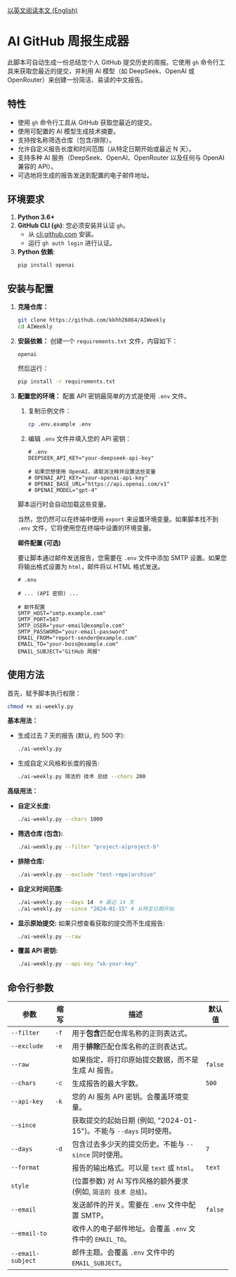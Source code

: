[以英文阅读本文 (English)](README.md)

# AI GitHub 周报生成器

此脚本可自动生成一份总结您个人 GitHub 提交历史的周报。它使用 `gh` 命令行工具来获取您最近的提交，并利用 AI 模型（如 DeepSeek、OpenAI 或 OpenRouter）来创建一份简洁、易读的中文报告。

## 特性

*   使用 `gh` 命令行工具从 GitHub 获取您最近的提交。
*   使用可配置的 AI 模型生成技术摘要。
*   支持按名称筛选仓库（包含/排除）。
*   允许自定义报告长度和时间范围（从特定日期开始或最近 N 天）。
*   支持多种 AI 服务（DeepSeek、OpenAI、OpenRouter 以及任何与 OpenAI 兼容的 API）。
*   可选地将生成的报告发送到配置的电子邮件地址。

## 环境要求

1.  **Python 3.6+**
2.  **GitHub CLI (`gh`)**: 您必须安装并认证 `gh`。
    *   从 [cli.github.com](https://cli.github.com/) 安装。
    *   运行 `gh auth login` 进行认证。
3.  **Python 依赖**:
    ```bash
    pip install openai
    ```

## 安装与配置

1.  **克隆仓库：**
    ```bash
    git clone https://github.com/kkhh26864/AIWeekly
    cd AIWeekly
    ```
2.  **安装依赖：**
    创建一个 `requirements.txt` 文件，内容如下：
    ```
    openai
    ```
    然后运行：
    ```bash
    pip install -r requirements.txt
    ```
3.  **配置您的环境：**
    配置 API 密钥最简单的方式是使用 `.env` 文件。

    1.  复制示例文件：
        ```bash
        cp .env.example .env
        ```
    2.  编辑 `.env` 文件并填入您的 API 密钥：
        ```dotenv
        # .env
        DEEPSEEK_API_KEY="your-deepseek-api-key"

        # 如果您想使用 OpenAI，请取消注释并设置这些变量
        # OPENAI_API_KEY="your-openai-api-key"
        # OPENAI_BASE_URL="https://api.openai.com/v1"
        # OPENAI_MODEL="gpt-4"
        ```

    脚本运行时会自动加载这些变量。

    当然，您仍然可以在终端中使用 `export` 来设置环境变量。如果脚本找不到 `.env` 文件，它将使用您在终端中设置的环境变量。

    **邮件配置 (可选)**

    要让脚本通过邮件发送报告，您需要在 `.env` 文件中添加 SMTP 设置。如果您将输出格式设置为 `html`，邮件将以 HTML 格式发送。

    ```dotenv
    # .env

    # ... (API 密钥) ...

    # 邮件配置
    SMTP_HOST="smtp.example.com"
    SMTP_PORT=587
    SMTP_USER="your-email@example.com"
    SMTP_PASSWORD="your-email-password"
    EMAIL_FROM="report-sender@example.com"
    EMAIL_TO="your-boss@example.com"
    EMAIL_SUBJECT="GitHub 周报"
    ```

## 使用方法

首先，赋予脚本执行权限：
```bash
chmod +x ai-weekly.py
```

**基本用法：**
*   生成过去 7 天的报告 (默认, 约 500 字):
    ```bash
    ./ai-weekly.py
    ```
*   生成自定义风格和长度的报告:
    ```bash
    ./ai-weekly.py 简洁的 技术 总结 --chars 200
    ```

**高级用法：**
*   **自定义长度:**
    ```bash
    ./ai-weekly.py --chars 1000
    ```
*   **筛选仓库 (包含):**
    ```bash
    ./ai-weekly.py --filter "project-a|project-b"
    ```
*   **排除仓库:**
    ```bash
    ./ai-weekly.py --exclude "test-repo|archive"
    ```
*   **自定义时间范围:**
    ```bash
    ./ai-weekly.py --days 14  # 最近 14 天
    ./ai-weekly.py --since "2024-01-15" # 从特定日期开始
    ```
*   **显示原始提交:**
    如果只想查看获取的提交而不生成报告:
    ```bash
    ./ai-weekly.py --raw
    ```
*   **覆盖 API 密钥:**
    ```bash
    ./ai-weekly.py --api-key "sk-your-key"
    ```

## 命令行参数

| 参数        | 缩写 | 描述                                                                    | 默认值  |
|-------------|------|-------------------------------------------------------------------------|---------|
| `--filter`  | `-f` | 用于**包含**匹配仓库名称的正则表达式。                                  |         |
| `--exclude` | `-e` | 用于**排除**匹配仓库名称的正则表达式。                                  |         |
| `--raw`     |      | 如果指定，将打印原始提交数据，而不是生成 AI 报告。                        | `false` |
| `--chars`   | `-c` | 生成报告的最大字数。                                                    | `500`   |
| `--api-key` | `-k` | 您的 AI 服务 API 密钥。会覆盖环境变量。                                 |         |
| `--since`   |      | 获取提交的起始日期 (例如, "2024-01-15")。不能与 `--days` 同时使用。     |         |
| `--days`    | `-d` | 包含过去多少天的提交历史。不能与 `--since` 同时使用。                   | `7`     |
| `--format`  |      | 报告的输出格式。可以是 `text` 或 `html`。                               | `text`  |
| `style`     |      | (位置参数) 对 AI 写作风格的额外要求 (例如, `简洁的 技术 总结`)。        |         |
| `--email`     |      | 发送邮件的开关。需要在 `.env` 文件中配置 SMTP。                         | `false` |
| `--email-to`  |      | 收件人的电子邮件地址。会覆盖 `.env` 文件中的 `EMAIL_TO`。               |         |
| `--email-subject` |   | 邮件主题。会覆盖 `.env` 文件中的 `EMAIL_SUBJECT`。                      |         |
